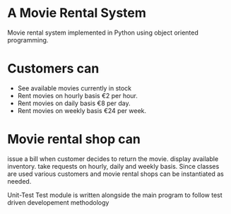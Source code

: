 # A Movie Rental System
Movie rental system implemented in Python using object oriented programming.

# Customers can
- See available movies currently in stock
- Rent movies on hourly basis €2 per hour.
- Rent movies on daily basis €8 per day.
- Rent movies on weekly basis €24 per week.

# Movie rental shop can
issue a bill when customer decides to return the movie.
display available inventory.
take requests on hourly, daily and weekly basis.
Since classes are used various customers and movie rental shops can be instantiated as needed.

Unit-Test
Test module is written alongside the main program to follow test driven developement methodology
